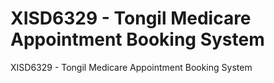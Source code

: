 # XISD6329 - Tongil Medicare Appointment Booking System
 XISD6329 - Tongil Medicare Appointment Booking System
